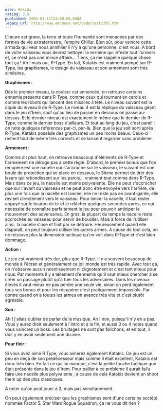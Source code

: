 ```yaml
---
user: Kékidi
rating: 3.5
published: 2004-01-11T23:00:00.000Z
legacy_url: http://www.emunova.net/veda/test/395.htm
---
```

L'heure est grave, la terre et toute l'humanité sont menacées par des formes de vie extraterrestre, l'empire Chillur. Bien sûr, pour vaincre cette armada qui veut nous annihiler il n'y a qu'une personne, c'est vous. A bord de votre vaisseau vous devrez nettoyer la vermine qui infeste tout l'univers et, ce n'est pas une mince affaire... Tiens, ça me rappelle quelque chose tout ça ! Ah ! mais oui, R-Type. En fait, Katakis est vraiment pompé sur R-Type, les graphismes, le design du vaisseau et son armement sont très similaires.  

  

**Graphismes :**  

Dès le premier niveau, la couleur est annoncée, on retrouve certains ennemis présents dans R-Type, comme ceux qui tournent en cercle et comme les robots qui lancent des missiles à tête. Le niveau suivant est la copie du niveau 6 de R-Type. Le niveau 4 est la réplique du vaisseau géant dans le jeu d'Irem, sauf qu'au lieu de passer en dessous on passe au-dessus. Et le dernier niveau est exactement le même que le dernier de R-Type, comme le dernier boss d'ailleurs. Et tout au long du jeu, c'est pareil : on note quelques références par-ci, par-là. Bien que le jeu soit sorti après R-Type, Katakis possède des graphismes un peu moins beaux. Ceux-ci restent tout de même très corrects et se laissent regarder sans problème.  

  

**Armement :**  

Comme dit plus haut, on retrouve beaucoup d'éléments de R-Type et l'armement ne déroge pas à cette règle. D'abord, le premier bonus que l'on récupère est une nacelle qui s'accroche sur le vaisseau, le suivant est une boule de protection qui se place en dessous, le 3ième permet de tirer des lasers qui rebondissent sur les parois... vraiment tout comme dans R-Type. Mais dans ce jeu, la nacelle est moins polyvalente. Elle ne peut s'accrocher que sur l'avant du vaisseau et ne peut donc être envoyée vers l'arrière, de plus une fois que la nacelle est lancée, elle ne reste pas en avant-garde, elle revient directement vers le vaisseau. Pour lancer la nacelle, il faut rester appuyé sur le bouton de tir et le relâcher quelques secondes après, ce qui nécessite de connaître parfaitement le jeu pour pouvoir anticiper le mouvement des adversaires. En gros, la plupart du temps la nacelle reste accrochée au vaisseau pour servir de bouclier. Mais à force de l'utiliser ainsi, la nacelle s'use et finit par se détruire. Heureusement quand elle disparaît, on peut toujours utiliser les autres armes. A cause de tout cela, on ne retrouve plus la dimension tactique qu'on voit dans R-Type et c'est bien dommage.  

  

**Action :**  

Le jeu est vraiment très dur, plus que R-Type. Il y a souvent beaucoup de monde à l'écran et généralement ce joli monde est très rapide. Avec tout ça, on n'observe aucun ralentissement ni clignotement et c'est tant mieux pour nous. Par moments il y a tellement d'ennemis qu'il vaut mieux chercher à se créer un passage plutôt qu'à tuer tous les adversaires. Dans les niveaux élevés il vaut mieux ne pas perdre une seule vie, sinon on perd également tous ses bonus et pour les récupérer c'est pratiquement impossible. Par contre quand on a toutes les armes on avance très vite et c'est plutôt agréable.  

  

**Son :**  

Ah ! j'allais oublier de parler de la musique. Ah ! non, puisqu'il n'y en a pas. Vous y aurez droit seulement à l'intro et à la fin, et aussi 3 ou 4 notes quand vous vaincrez un boss. Les bruitages ne sont pas folichons, et en tout, il doit y en avoir seulement une dizaine.  

  

**Pour finir :**  

Si vous avez aimé R Type, vous aimerez également Katakis. Ce jeu est un peu en deçà de son prédécesseur mais comme il était excellent, Katakis est donc très bien. En fait ce qui lui manque, c'est la petite touche tactique que était présente dans le jeu d'Irem. Pour pallier à ce problème il aurait fallu faire une nacelle plus polyvalente ; à cause de cela Katakis devient un shoot them up des plus classiques.  

  

A noter qu'on peut jouer à 2, mais pas simultanément.  

  

On peut également préciser que les graphismes sont d'une certaine société nommée Factor 5\. Star Wars Rogue Squadron, ça ne vous dit rien ?